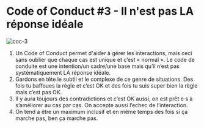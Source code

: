 # Code of Conduct #3 - Il n'est pas LA réponse idéale

![coc-3](https://raw.githubusercontent.com/Julia-barbelane/reflexions/master/photos/code-of-conduct/coc-3.png)

1) Un Code of Conduct permet d'aider à gérer les interactions, mais ceci sans oublier que chaque cas est unique et c’est « normal ». Le code de conduite est une intention/un cadre/une base mais qu’il n’est pas systématiquement LA réponse idéale.  
2) Gardons en tête le subtil et le complexe de ce genre de situations. Des fois tu baffoues la règle et c’est OK et des fois tu suis super bien la règle mais c’est pas OK.  
3) Il y aura toujours des contradictions et c’est OK aussi, on est prêt·e·s à s’améliorer au cas par cas. On accepte aussi l’echec de l’interaction.  
4) On tend a être un maximum inclusif et en même temps des fois si ça marche pas, ben ça marche pas.  
